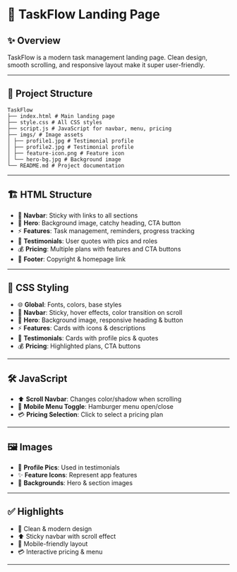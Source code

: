# 🚀 TaskFlow Landing Page  

## ✨ Overview  
TaskFlow is a modern task management landing page. Clean design, smooth scrolling, and responsive layout make it super user-friendly.  

---

## 📁 Project Structure  
```
TaskFlow
├── index.html # Main landing page
├── style.css # All CSS styles
├── script.js # JavaScript for navbar, menu, pricing
├── imgs/ # Image assets
│ ├── profile1.jpg # Testimonial profile
│ ├── profile2.jpg # Testimonial profile
│ ├── feature-icon.png # Feature icon
│ └── hero-bg.jpg # Background image
└── README.md # Project documentation
```

---

## 🏗 HTML Structure  
- 🧭 **Navbar**: Sticky with links to all sections  
- 🌄 **Hero**: Background image, catchy heading, CTA button  
- ⚡ **Features**: Task management, reminders, progress tracking  
- 💬 **Testimonials**: User quotes with pics and roles  
- 💰 **Pricing**: Multiple plans with features and CTA buttons  
- 📄 **Footer**: Copyright & homepage link  

---

## 🎨 CSS Styling  
- 🌐 **Global**: Fonts, colors, base styles  
- 🧭 **Navbar**: Sticky, hover effects, color transition on scroll  
- 🌄 **Hero**: Background image, responsive heading & button  
- ⚡ **Features**: Cards with icons & descriptions  
- 💬 **Testimonials**: Cards with profile pics & quotes  
- 💰 **Pricing**: Highlighted plans, CTA buttons  

---

## 🛠 JavaScript  
- ⬆ **Scroll Navbar**: Changes color/shadow when scrolling  
- 📱 **Mobile Menu Toggle**: Hamburger menu open/close  
- 💳 **Pricing Selection**: Click to select a pricing plan  

---

## 🖼 Images  
- 👤 **Profile Pics**: Used in testimonials  
- ✨ **Feature Icons**: Represent app features  
- 🌄 **Backgrounds**: Hero & section images  

---

## ✅ Highlights  
- 🎨 Clean & modern design  
- ⬆ Sticky navbar with scroll effect  
- 📱 Mobile-friendly layout  
- 💳 Interactive pricing & menu  

---

